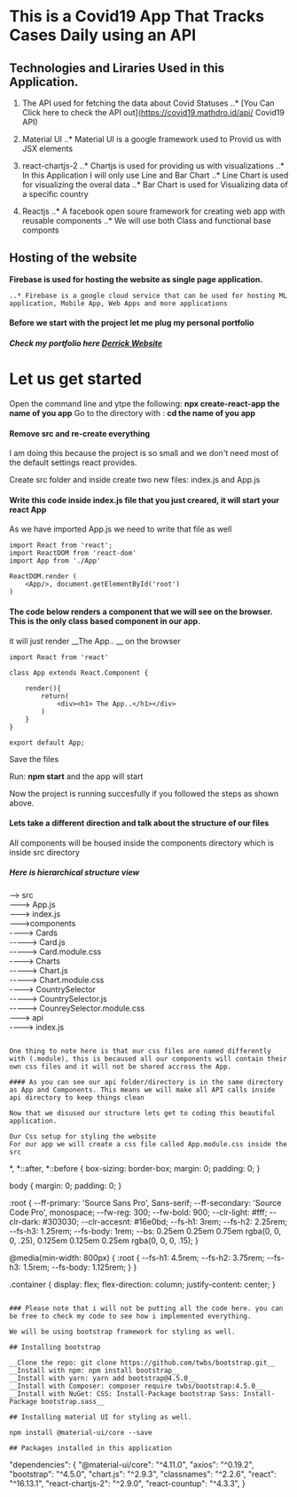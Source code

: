 # This is a Covid19 App That Tracks Cases Daily using an API

## Technologies and Liraries Used in this Application.

1. The API used for fetching the data about Covid Statuses
    ..* [You Can Click here to check the API out](https://covid19.mathdro.id/api/ Covid19 API)

2. Material UI
    ..* Material UI is a google framework used to Provid us with JSX elements

3. react-chartjs-2
    ..* Chartjs is used for providing us with visualizations
    ..* In this Application I will only use Line and Bar Chart
    ..* Line Chart is used for visualizing the overal data
    ..* Bar Chart is used for Visualizing data of a specific country

4. Reactjs 
    ..* A facebook open soure framework for creating web app with reusable components
    ..* We will use both Class and functional base componts

## Hosting of the website

<strong>Firebase is used for hosting the website as single page application.</strong>

    ..* Firebase is a google cloud service that can be used for hosting ML application, Mobile App, Web Apps and more applications

#### Before we start with the project let me plug my personal portfolio
##### Check my portfolio here [Derrick Website](https://derrick-makhubedu.herokuapp.com/)

# Let us get started

Open the command line and ytpe the following:
**npx create-react-app __the name of you app__**
Go to the directory with : 
**cd __the name of you app__**
<h4>Remove src and re-create everything</h4>
I am doing this because the project is so small and we don't need most of the default settings react provides.

Create src folder and inside create two new files:
 index.js and App.js

#### Write this code inside index.js file that you just creared, it will start your react App

As we have imported App.js we need to write that file as well

```
import React from 'react';
import ReactDOM from 'react-dom'
import App from './App'

ReactDOM.render (
    <App/>, document.getElementById('root')
)

```
#### The code below renders a component that we will see on the browser. This is the only class based component in our app.

it will just render __The App.. __ on the browser

```
import React from 'react'

class App extends React.Component {

    render(){
        return(
            <div><h1> The App..</h1></div>
        )
    }
}

export default App;

```

 Save the files

Run: **npm start** and the app will start

Now the project is running succesfully if you followed the steps as shown above. 

#### Lets take a different direction and talk about the structure of our files
All components will be housed inside the components directory which is inside src directory

##### Here is hierarchical structure view

--> src</br>
    ---> App.js</br>
    ---> index.js</br>
    --->components</br>
        ----> Cards</br>
            -----> Card.js</br>
            -----> Card.module.css</br>
        ----> Charts</br>
            -----> Chart.js</br>
            -----> Chart.module.css</br>
        ----> CountrySelector</br>
            -----> CountrySelector.js</br>
            -----> CounreySelector.module.css</br>
    ---> api</br>
        ----> index.js</br>

```

One thing to note here is that our css files are named differently with (.module), this is becaused all our components will contain their own css files and it will not be shared accross the App.

#### As you can see our api folder/directory is in the same directory as App and Components. This means we will make all API calls inside api directory to keep things clean

Now that we disused our structure lets get to coding this beautiful application.

Our Css setup for styling the website
For our app we will create a css file called App.module.css inside the src
```
*,
*::after,
*::before {
    box-sizing: border-box;
    margin: 0;
    padding: 0;
}

body {
    margin: 0;
    padding: 0;
}

:root {
    --ff-primary: 'Source Sans Pro', Sans-serif;
    --ff-secondary: 'Source Code Pro', monospace;
    --fw-reg: 300;
    --fw-bold: 900;
    --clr-light: #fff;
    --clr-dark: #303030;
    --clr-accesnt: #16e0bd;
    --fs-h1: 3rem;
    --fs-h2: 2.25rem;
    --fs-h3: 1.25rem;
    --fs-body: 1rem;
    --bs: 0.25em 0.25em 0.75em rgba(0, 0, 0, .25), 0.125em 0.125em 0.25em rgba(0, 0, 0, .15);
}

@media(min-width: 800px) {
     :root {
        --fs-h1: 4.5rem;
        --fs-h2: 3.75rem;
        --fs-h3: 1.5rem;
        --fs-body: 1.125rem;
    }
}

.container {
    display: flex;
    flex-direction: column;
    justify-content: center;
}

```

### Please note that i will not be putting all the code here. you can be free to check my code to see how i implemented everything.

We will be using bootstrap framework for styling as well.

## Installing bootstrap

__Clone the repo: git clone https://github.com/twbs/bootstrap.git__
__Install with npm: npm install bootstrap__
__Install with yarn: yarn add bootstrap@4.5.0__
__Install with Composer: composer require twbs/bootstrap:4.5.0__
__Install with NuGet: CSS: Install-Package bootstrap Sass: Install-Package bootstrap.sass__

## Installing material UI for styling as well.

npm install @material-ui/core --save

## Packages installed in this application

```
"dependencies": {
    "@material-ui/core": "^4.11.0", 
    "axios": "^0.19.2",
    "bootstrap": "^4.5.0",
    "chart.js": "^2.9.3",
    "classnames": "^2.2.6",
    "react": "^16.13.1",
    "react-chartjs-2": "^2.9.0",
    "react-countup": "^4.3.3",
  }
```





